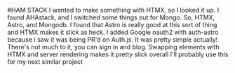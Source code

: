 #HAM STACK
I wanted to make something with HTMX, so I looked it up. I found AHAstack, and I switched some things out for Mongo. So, HTMX, Astro, and Mongodb.
I found that Astro is really good at this sort of thing and HTMX makes it slick as heck. I added Google oauth2 with auth-astro because I saw it was being PR'd on Auth.js. It was pretty simple actually!
There's not much to it, you can sign in and blog. Swapping elements with HTMX and server rendering makes it pretty slick overall
I'll probably use this for my next similar project
